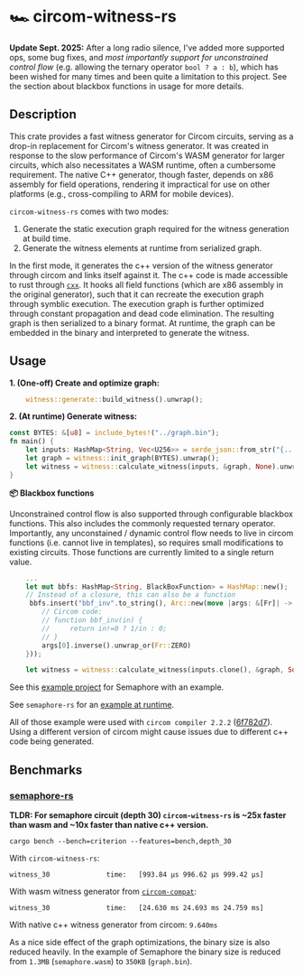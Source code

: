 # 🏎️ circom-witness-rs

**Update Sept. 2025:** After a long radio silence, I've added more supported ops, some bug fixes, and *most importantly support for unconstrained control flow* (e.g. allowing the ternary operator `bool ? a : b`), which has been wished for many times and been quite a limitation to this project. See the section about blackbox functions in usage for more details.

## Description

This crate provides a fast witness generator for Circom circuits, serving as a drop-in replacement for Circom's witness generator. It was created in response to the slow performance of Circom's WASM generator for larger circuits, which also necessitates a WASM runtime, often a cumbersome requirement. The native C++ generator, though faster, depends on x86 assembly for field operations, rendering it impractical for use on other platforms (e.g., cross-compiling to ARM for mobile devices).

`circom-witness-rs` comes with two modes:

1. Generate the static execution graph required for the witness generation at build time.
2. Generate the witness elements at runtime from serialized graph.

In the first mode, it generates the c++ version of the witness generator through circom and links itself against it. The c++ code is made accessible to rust through [`cxx`](https://github.com/dtolnay/cxx). It hooks all field functions (which are x86 assembly in the original generator), such that it can recreate the execution graph through symblic execution. The execution graph is further optimized through constant propagation and dead code elimination. The resulting graph is then serialized to a binary format. At runtime, the graph can be embedded in the binary and interpreted to generate the witness.

## Usage

**1. (One-off) Create and optimize graph:**
```rust
    witness::generate::build_witness().unwrap();
```

**2. (At runtime) Generate witness:**
```rust
const BYTES: &[u8] = include_bytes!("../graph.bin");
fn main() {
    let inputs: HashMap<String, Vec<U256>> = serde_json::from_str("{...}").unwrap();
    let graph = witness::init_graph(BYTES).unwrap();
    let witness = witness::calculate_witness(inputs, &graph, None).unwrap();
}
```

**📦 Blackbox functions**

Unconstrained control flow is also supported through configurable blackbox functions. This also includes the commonly requested ternary operator. Importantly, any unconstained / dynamic control flow needs to live in circom functions (i.e. cannot live in templates), so requires small modifications to existing circuits. Those functions are currently limited to a single return value. 

```rust
    ...
    let mut bbfs: HashMap<String, BlackBoxFunction> = HashMap::new();
    // Instead of a closure, this can also be a function
     bbfs.insert("bbf_inv".to_string(), Arc::new(move |args: &[Fr]| -> Fr {
        // Circom code:
        // function bbf_inv(in) {
        //     return in!=0 ? 1/in : 0;
        // }
        args[0].inverse().unwrap_or(Fr::ZERO)
    }));

    let witness = witness::calculate_witness(inputs.clone(), &graph, Some(&bbfs)).unwrap();
```

See this [example project](https://github.com/philsippl/semaphore-witness-example) for Semaphore with an example. 

See `semaphore-rs` for an [example at runtime](https://github.com/worldcoin/semaphore-rs/blob/62f556bdc1a2a25021dcccc97af4dfa522ab5789/src/protocol/mod.rs#L161-L163).

All of those example were used with `circom compiler 2.2.2` ([6f782d7](https://github.com/iden3/circom/tree/6f782d7)). Using a different version of circom might cause issues due to different c++ code being generated.

## Benchmarks

### [semaphore-rs](https://github.com/worldcoin/semaphore-rs/tree/main)
**TLDR: For semaphore circuit (depth 30) `circom-witness-rs` is ~25x faster than wasm and ~10x faster than native c++ version.**
```
cargo bench --bench=criterion --features=bench,depth_30
```

With `circom-witness-rs`:
```
witness_30              time:   [993.84 µs 996.62 µs 999.42 µs]
```

With wasm witness generator from [`circom-compat`](https://github.com/arkworks-rs/circom-compat/blob/master/src/witness/witness_calculator.rs):
```
witness_30              time:   [24.630 ms 24.693 ms 24.759 ms]
```

With native c++ witness generator from circom: `9.640ms`

As a nice side effect of the graph optimizations, the binary size is also reduced heavily. In the example of Semaphore the binary size is reduced from `1.3MB` (`semaphore.wasm`) to `350KB` (`graph.bin`). 
